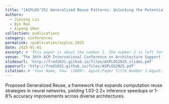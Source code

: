 ```yaml
---
title: "[ASPLOS’25] Generalized Reuse Patterns: Unlocking the Potential of Reuse for DNN Accelerations on Microcontrollers"  
authors: 
  - Jiesong Liu
  - Bin Ren
  - Xipeng Shen
collection: publications
category: conferences
permalink: /publication/asplos_2025
date: 2025-01-01
excerpt: # 'This paper is about the number 1. The number 2 is left for future work.'
venue: 'The 30th ACM International Conference on Architecture Support for Programming Languages and Operating Systems (ASPLOS).'
slidesurl: 'http://fred1031.github.io/files/ASPLOS2025_slides.pdf'
paperurl: 'http://fred1031.github.io/files/ASPLOS2025.pdf'
citation: # 'Your Name, You. (2009). &quot;Paper Title Number 1.&quot; <i>Journal 1</i>. 1(1).'
---
```


Proposed Generalized Reuse, a framework that expands computation reuse strategies in neural networks, yielding 1.03-2.2× inference speedups or 1-8% accuracy improvements across diverse architectures.
